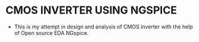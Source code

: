 # CMOS INVERTER USING NGSPICE
- This is my attempt in design and analysis of CMOS Inverter with the help of Open source EDA NGspice.
